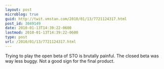 ```yaml
---
layout: post
microblog: true
guid: http://twit.vmstan.com/2010/01/13/7721124317.html
post_id: 3049149
date: 2010-01-13T14:39:22-0600
lastmod: 2010-01-13T14:39:22-0600
type: post
url: /2010/01/13/7721124317.html
---
```

Trying to play the open beta of STO is brutally painful. The closed beta was way less buggy. Not a good sign for the final product.
